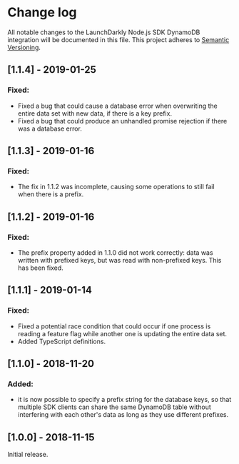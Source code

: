 # Change log

All notable changes to the LaunchDarkly Node.js SDK DynamoDB integration will be documented in this file. This project adheres to [Semantic Versioning](http://semver.org).

## [1.1.4] - 2019-01-25
### Fixed:
- Fixed a bug that could cause a database error when overwriting the entire data set with new data, if there is a key prefix.
- Fixed a bug that could produce an unhandled promise rejection if there was a database error.

## [1.1.3] - 2019-01-16
### Fixed:
- The fix in 1.1.2 was incomplete, causing some operations to still fail when there is a prefix.

## [1.1.2] - 2019-01-16
### Fixed:
- The prefix property added in 1.1.0 did not work correctly: data was written with prefixed keys, but was read with non-prefixed keys. This has been fixed.

## [1.1.1] - 2019-01-14
### Fixed:
- Fixed a potential race condition that could occur if one process is reading a feature flag while another one is updating the entire data set.
- Added TypeScript definitions.

## [1.1.0] - 2018-11-20
### Added:
- it is now possible to specify a prefix string for the database keys, so that multiple SDK clients can share the same DynamoDB table without interfering with each other's data as long as they use different prefixes.

## [1.0.0] - 2018-11-15

Initial release.
